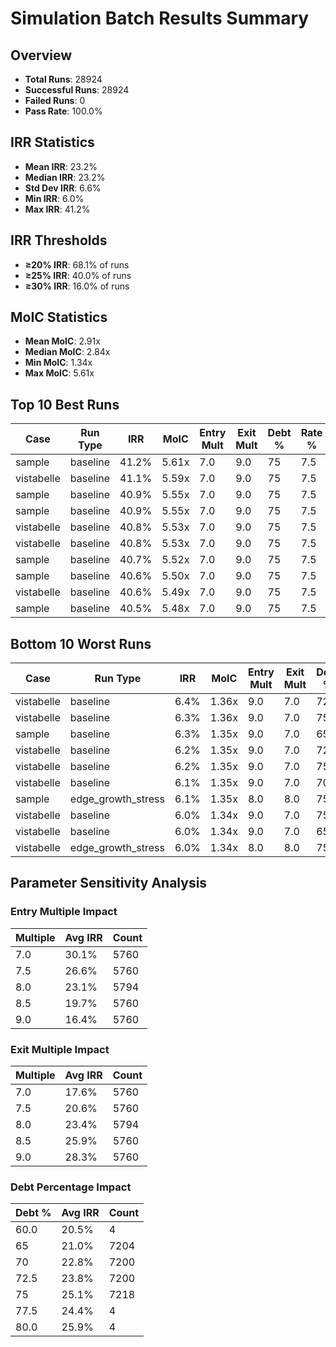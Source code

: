 # Simulation Batch Results Summary

## Overview
- **Total Runs**: 28924
- **Successful Runs**: 28924
- **Failed Runs**: 0
- **Pass Rate**: 100.0%

## IRR Statistics

- **Mean IRR**: 23.2%
- **Median IRR**: 23.2%
- **Std Dev IRR**: 6.6%
- **Min IRR**: 6.0%
- **Max IRR**: 41.2%

## IRR Thresholds
- **≥20% IRR**: 68.1% of runs
- **≥25% IRR**: 40.0% of runs  
- **≥30% IRR**: 16.0% of runs

## MoIC Statistics
- **Mean MoIC**: 2.91x
- **Median MoIC**: 2.84x
- **Min MoIC**: 1.34x
- **Max MoIC**: 5.61x

## Top 10 Best Runs
| Case | Run Type | IRR | MoIC | Entry Mult | Exit Mult | Debt % | Rate % |
|------|----------|-----|------|------------|-----------|--------|--------|
| sample | baseline | 41.2% | 5.61x | 7.0 | 9.0 | 75 | 7.5 |
| vistabelle | baseline | 41.1% | 5.59x | 7.0 | 9.0 | 75 | 7.5 |
| sample | baseline | 40.9% | 5.55x | 7.0 | 9.0 | 75 | 7.5 |
| sample | baseline | 40.9% | 5.55x | 7.0 | 9.0 | 75 | 7.5 |
| vistabelle | baseline | 40.8% | 5.53x | 7.0 | 9.0 | 75 | 7.5 |
| vistabelle | baseline | 40.8% | 5.53x | 7.0 | 9.0 | 75 | 7.5 |
| sample | baseline | 40.7% | 5.52x | 7.0 | 9.0 | 75 | 7.5 |
| sample | baseline | 40.6% | 5.50x | 7.0 | 9.0 | 75 | 7.5 |
| vistabelle | baseline | 40.6% | 5.49x | 7.0 | 9.0 | 75 | 7.5 |
| sample | baseline | 40.5% | 5.48x | 7.0 | 9.0 | 75 | 7.5 |

## Bottom 10 Worst Runs
| Case | Run Type | IRR | MoIC | Entry Mult | Exit Mult | Debt % | Rate % |
|------|----------|-----|------|------------|-----------|--------|--------|
| vistabelle | baseline | 6.4% | 1.36x | 9.0 | 7.0 | 72.5 | 10.5 |
| vistabelle | baseline | 6.3% | 1.36x | 9.0 | 7.0 | 75 | 10.5 |
| sample | baseline | 6.3% | 1.35x | 9.0 | 7.0 | 65 | 10.5 |
| vistabelle | baseline | 6.2% | 1.35x | 9.0 | 7.0 | 72.5 | 10.5 |
| vistabelle | baseline | 6.2% | 1.35x | 9.0 | 7.0 | 75 | 10.5 |
| vistabelle | baseline | 6.1% | 1.35x | 9.0 | 7.0 | 70 | 10.5 |
| sample | edge_growth_stress | 6.1% | 1.35x | 8.0 | 8.0 | 75 | 8.5 |
| vistabelle | baseline | 6.0% | 1.34x | 9.0 | 7.0 | 75 | 10.5 |
| vistabelle | baseline | 6.0% | 1.34x | 9.0 | 7.0 | 65 | 10.5 |
| vistabelle | edge_growth_stress | 6.0% | 1.34x | 8.0 | 8.0 | 75 | 8.5 |

## Parameter Sensitivity Analysis

### Entry Multiple Impact
| Multiple | Avg IRR | Count |
|----------|---------|-------|
| 7.0 | 30.1% | 5760 |
| 7.5 | 26.6% | 5760 |
| 8.0 | 23.1% | 5794 |
| 8.5 | 19.7% | 5760 |
| 9.0 | 16.4% | 5760 |

### Exit Multiple Impact
| Multiple | Avg IRR | Count |
|----------|---------|-------|
| 7.0 | 17.6% | 5760 |
| 7.5 | 20.6% | 5760 |
| 8.0 | 23.4% | 5794 |
| 8.5 | 25.9% | 5760 |
| 9.0 | 28.3% | 5760 |

### Debt Percentage Impact
| Debt % | Avg IRR | Count |
|--------|---------|-------|
| 60.0 | 20.5% | 4 |
| 65 | 21.0% | 7204 |
| 70 | 22.8% | 7200 |
| 72.5 | 23.8% | 7200 |
| 75 | 25.1% | 7218 |
| 77.5 | 24.4% | 4 |
| 80.0 | 25.9% | 4 |

